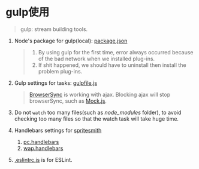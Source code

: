# gulp使用

>gulp: stream building tools.

1. Node's package for gulp(local): [package.json](tools/package.json)

    >1. By using gulp for the first time, error always occurred because of the bad network when we installed plug-ins.
    >2. If shit happened, we should have to uninstall then install the problem plug-ins.
2. Gulp settings for tasks: [gulpfile.js](tools/gulpfile.js)
    
    >[BrowserSync](https://www.browsersync.io/) is working with ajax. Blocking ajax will stop browserSync, such as [Mock.js](https://github.com/nuysoft/Mock).
3. Do not `watch` too many files(such as *node_modules* folder), to avoid checking too many files so that the watch task will take huge time.
4. Handlebars settings for [spritesmith](https://github.com/twolfson/gulp.spritesmith)

    1. [pc.handlebars](tools/pc.handlebars)
    2. [wap.handlebars](tools/wap.handlebars)
5. [.eslintrc.js](tools/.eslintrc.js) is for ESLint.
